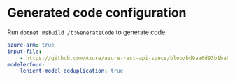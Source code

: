 # Generated code configuration

Run `dotnet msbuild /t:GenerateCode` to generate code.

``` yaml
azure-arm: true
input-file:
    - https://github.com/Azure/azure-rest-api-specs/blob/bd9aa6d93b1ba8c6a7f23dd6b614d06bbca6500a/specification/desktopvirtualization/resource-manager/Microsoft.DesktopVirtualization/preview/2019-12-10-preview/desktopvirtualization.json
modelerfour:
    lenient-model-deduplication: true

```
